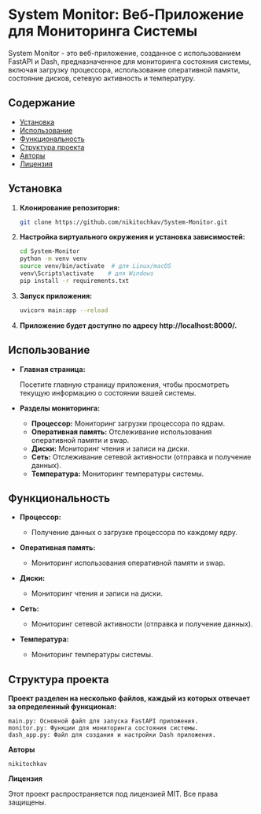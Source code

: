 # System Monitor: Веб-Приложение для Мониторинга Системы

System Monitor - это веб-приложение, созданное с использованием FastAPI и Dash, предназначенное для мониторинга состояния системы, включая загрузку процессора, использование оперативной памяти, состояние дисков, сетевую активность и температуру.

## Содержание

- [Установка](#установка)
- [Использование](#использование)
- [Функциональность](#функциональность)
- [Структура проекта](#структура-проекта)
- [Авторы](#авторы)
- [Лицензия](#лицензия)

## Установка

1. **Клонирование репозитория:**

    ```bash
    git clone https://github.com/nikitochkav/System-Monitor.git
    ```

2. **Настройка виртуального окружения и установка зависимостей:**

    ```bash
    cd System-Monitor
    python -m venv venv
    source venv/bin/activate  # для Linux/macOS
    venv\Scripts\activate    # для Windows
    pip install -r requirements.txt
    ```

3. **Запуск приложения:**

    ```bash
    uvicorn main:app --reload
    ```

4. **Приложение будет доступно по адресу http://localhost:8000/.**

## Использование

- **Главная страница:**

    Посетите главную страницу приложения, чтобы просмотреть текущую информацию о состоянии вашей системы.

- **Разделы мониторинга:**

    - **Процессор:** Мониторинг загрузки процессора по ядрам.
    - **Оперативная память:** Отслеживание использования оперативной памяти и swap.
    - **Диски:** Мониторинг чтения и записи на диски.
    - **Сеть:** Отслеживание сетевой активности (отправка и получение данных).
    - **Температура:** Мониторинг температуры системы.

## Функциональность

- **Процессор:**
    - Получение данных о загрузке процессора по каждому ядру.

- **Оперативная память:**
    - Мониторинг использования оперативной памяти и swap.

- **Диски:**
    - Мониторинг чтения и записи на диски.

- **Сеть:**
    - Мониторинг сетевой активности (отправка и получение данных).

- **Температура:**
    - Мониторинг температуры системы.


## Структура проекта

**Проект разделен на несколько файлов, каждый из которых отвечает за определенный функционал:**

    main.py: Основной файл для запуска FastAPI приложения.
    monitor.py: Функции для мониторинга состояния системы.
    dash_app.py: Файл для создания и настройки Dash приложения.

**Авторы**

    nikitochkav

**Лицензия**

Этот проект распространяется под лицензией MIT. Все права защищены.

